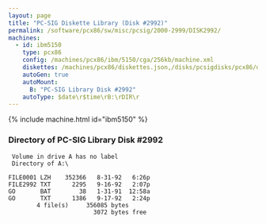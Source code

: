 ```yaml
---
layout: page
title: "PC-SIG Diskette Library (Disk #2992)"
permalink: /software/pcx86/sw/misc/pcsig/2000-2999/DISK2992/
machines:
  - id: ibm5150
    type: pcx86
    config: /machines/pcx86/ibm/5150/cga/256kb/machine.xml
    diskettes: /machines/pcx86/diskettes.json,/disks/pcsigdisks/pcx86/diskettes.json
    autoGen: true
    autoMount:
      B: "PC-SIG Library Disk #2992"
    autoType: $date\r$time\rB:\rDIR\r
---
```


{% include machine.html id="ibm5150" %}

### Directory of PC-SIG Library Disk #2992

     Volume in drive A has no label
     Directory of A:\

    FILE0001 LZH    352366   8-31-92   6:26p
    FILE2992 TXT      2295   9-16-92   2:07p
    GO       BAT        38   1-31-91  12:58a
    GO       TXT      1386   9-17-92   2:24p
            4 file(s)     356085 bytes
                            3072 bytes free
